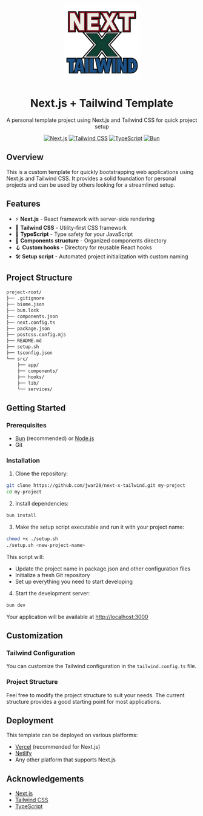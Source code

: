 <!-- Logo space -->
<div align="center">
  <img src="public/logo.png" alt="Project Logo" width="200"/>

  # Next.js + Tailwind Template
  
  A personal template project using Next.js and Tailwind CSS for quick project setup
  
  [![Next.js](https://img.shields.io/badge/next.js-000000?style=for-the-badge&logo=nextdotjs&logoColor=white)](https://nextjs.org/)
  [![Tailwind CSS](https://img.shields.io/badge/tailwindcss-%2338B2AC.svg?style=for-the-badge&logo=tailwind-css&logoColor=white)](https://tailwindcss.com/)
  [![TypeScript](https://img.shields.io/badge/typescript-%23007ACC.svg?style=for-the-badge&logo=typescript&logoColor=white)](https://www.typescriptlang.org/)
  [![Bun](https://img.shields.io/badge/bun-%23000000.svg?style=for-the-badge&logo=bun&logoColor=white)](https://bun.sh/)
</div>

## Overview

This is a custom template for quickly bootstrapping web applications using Next.js and Tailwind CSS. It provides a solid foundation for personal projects and can be used by others looking for a streamlined setup.

## Features

- ⚡ **Next.js** - React framework with server-side rendering
- 💨 **Tailwind CSS** - Utility-first CSS framework
- 📝 **TypeScript** - Type safety for your JavaScript
- 🧩 **Components structure** - Organized components directory
- 🪝 **Custom hooks** - Directory for reusable React hooks
- 🛠️ **Setup script** - Automated project initialization with custom naming

## Project Structure

```
project-root/
├── .gitignore
├── biome.json
├── bun.lock
├── components.json
├── next.config.ts
├── package.json
├── postcss.config.mjs
├── README.md
├── setup.sh
├── tsconfig.json
└── src/
    ├── app/
    ├── components/
    ├── hooks/
    ├── lib/
    └── services/
```

## Getting Started

### Prerequisites

- [Bun](https://bun.sh/) (recommended) or [Node.js](https://nodejs.org/)
- Git

### Installation

1. Clone the repository:

```bash
git clone https://github.com/jwar28/next-x-tailwind.git my-project
cd my-project
```

2. Install dependencies:

```bash
bun install
```

3. Make the setup script executable and run it with your project name:

```bash
chmod +x ./setup.sh
./setup.sh <new-project-name>
```

This script will:
- Update the project name in package.json and other configuration files
- Initialize a fresh Git repository
- Set up everything you need to start developing

4. Start the development server:

```bash
bun dev
```

Your application will be available at [http://localhost:3000](http://localhost:3000)

## Customization

### Tailwind Configuration

You can customize the Tailwind configuration in the `tailwind.config.ts` file.

### Project Structure

Feel free to modify the project structure to suit your needs. The current structure provides a good starting point for most applications.

## Deployment

This template can be deployed on various platforms:

- [Vercel](https://vercel.com/) (recommended for Next.js)
- [Netlify](https://www.netlify.com/)
- Any other platform that supports Next.js


## Acknowledgements

- [Next.js](https://nextjs.org/)
- [Tailwind CSS](https://tailwindcss.com/)
- [TypeScript](https://www.typescriptlang.org/)